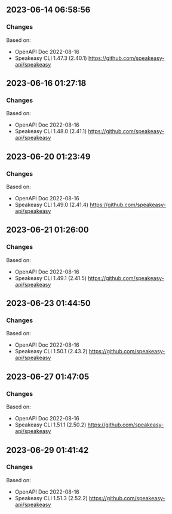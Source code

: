 

## 2023-06-14 06:58:56
### Changes
Based on:
- OpenAPI Doc 2022-08-16 
- Speakeasy CLI 1.47.3 (2.40.1) https://github.com/speakeasy-api/speakeasy

## 2023-06-16 01:27:18
### Changes
Based on:
- OpenAPI Doc 2022-08-16 
- Speakeasy CLI 1.48.0 (2.41.1) https://github.com/speakeasy-api/speakeasy

## 2023-06-20 01:23:49
### Changes
Based on:
- OpenAPI Doc 2022-08-16 
- Speakeasy CLI 1.49.0 (2.41.4) https://github.com/speakeasy-api/speakeasy

## 2023-06-21 01:26:00
### Changes
Based on:
- OpenAPI Doc 2022-08-16 
- Speakeasy CLI 1.49.1 (2.41.5) https://github.com/speakeasy-api/speakeasy

## 2023-06-23 01:44:50
### Changes
Based on:
- OpenAPI Doc 2022-08-16 
- Speakeasy CLI 1.50.1 (2.43.2) https://github.com/speakeasy-api/speakeasy

## 2023-06-27 01:47:05
### Changes
Based on:
- OpenAPI Doc 2022-08-16 
- Speakeasy CLI 1.51.1 (2.50.2) https://github.com/speakeasy-api/speakeasy

## 2023-06-29 01:41:42
### Changes
Based on:
- OpenAPI Doc 2022-08-16 
- Speakeasy CLI 1.51.3 (2.52.2) https://github.com/speakeasy-api/speakeasy